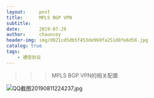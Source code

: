 ```yaml
---
layout:     post
title:      MPLS BGP VPN
subtitle:   
date:       2019-07-29
author:     chauncey
header-img: img/d021cd5db5f453de969fa251d0fe6d56.jpg
catalog: true
tags:
    - 通信协议
---
```


>>>  MPLS BGP VPN的相关配置

![QQ截图20190811224237.jpg](https://i.loli.net/2019/08/11/lPBmxfycv3arVFJ.jpg)

